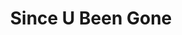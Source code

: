---
ee_id: '89'
site: '1'
type: '2'
long_id: 2011-078 Since U Been Gone
url: 2011-078-since-u-been-gone
year: '2011'
medium: 14 metallic foil and screenprints on paper
commission: 'Commissioned by Whitney Museum of American Art, New York, for Cory Arcangel:
  Pro Tools'
add_credit:
dims: 11.69 x 8.5 inches
pitch: "​CD’s related to Kelly Clarkson’s Since U Been Gone scanned and then silk-screened
  on metallic foil."
ps:
live_url:
related:
title: Since U Been Gone
youtube:
imgs: |-
  Since-U-Been-Gone-2012-078-detail-print-1-database-KA.jpg
  Since-U-Been-Gone-2012-078-detail-print-10-database-KA.jpg
  Since-U-Been-Gone-2012-078-detail-print-11-database-KA.jpg
  Since-U-Been-Gone-2012-078-detail-print-12-database-KA.jpg
  Since-U-Been-Gone-2012-078-detail-print-13-database-KA.jpg
  Since-U-Been-Gone-2012-078-detail-print-14-database-KA.jpg
  Since-U-Been-Gone-2012-078-detail-print-2-database-KA.jpg
  Since-U-Been-Gone-2012-078-detail-print-3-database-KA.jpg
  Since-U-Been-Gone-2012-078-detail-print-4-database-KA.jpg
  Since-U-Been-Gone-2012-078-detail-print-5-database-KA.jpg
  Since-U-Been-Gone-2012-078-detail-print-6-database-KA.jpg
  Since-U-Been-Gone-2012-078-detail-print-7-database-KA.jpg
  Since-U-Been-Gone-2012-078-detail-print-8-database-KA.jpg
  Since-U-Been-Gone-2012-078-detail-print-9-database-KA.jpg
subheading: Prints
year2: '2011'
download:
add_credits:
related_code:
! '':
layout: things-i-made
---